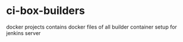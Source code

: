 # ci-box-builders

docker projects
contains docker files of all builder container setup for jenkins server
